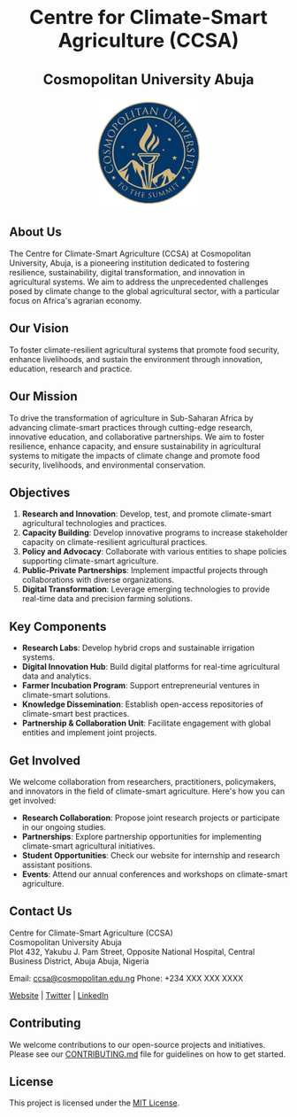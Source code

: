 <!-- # Centre for Climate-Smart Agriculture (CCSA)
## Cosmopolitan University Abuja -->
<h1 style="font-size:2.5em; text-align:center;">Centre for Climate-Smart Agriculture (CCSA)</h1>
<h2 style="font-size:1.8em; text-align:center;">Cosmopolitan University Abuja</h2>


<!-- ![CCSA Logo](../img/cosmopolitan-logo.png?height=200&width=200) -->


<p align="center">
  <img src="../img/cosmopolitan-logo.png" alt="CCSA Logo" height='200px' width='200px' style="max-width:200px; width:200px; height: auto;">
</p>


## About Us

The Centre for Climate-Smart Agriculture (CCSA) at Cosmopolitan University, Abuja, is a pioneering institution dedicated to fostering resilience, sustainability, digital transformation, and innovation in agricultural systems. We aim to address the unprecedented challenges posed by climate change to the global agricultural sector, with a particular focus on Africa's agrarian economy.

## Our Vision

To foster climate-resilient agricultural systems that promote food security, enhance livelihoods, and sustain the environment through innovation, education, research and practice.

## Our Mission

To drive the transformation of agriculture in Sub-Saharan Africa by advancing climate-smart practices through cutting-edge research, innovative education, and collaborative partnerships. We aim to foster resilience, enhance capacity, and ensure sustainability in agricultural systems to mitigate the impacts of climate change and promote food security, livelihoods, and environmental conservation.

## Objectives

1. **Research and Innovation**: Develop, test, and promote climate-smart agricultural technologies and practices.
2. **Capacity Building**: Develop innovative programs to increase stakeholder capacity on climate-resilient agricultural practices.
3. **Policy and Advocacy**: Collaborate with various entities to shape policies supporting climate-smart agriculture.
4. **Public-Private Partnerships**: Implement impactful projects through collaborations with diverse organizations.
5. **Digital Transformation**: Leverage emerging technologies to provide real-time data and precision farming solutions.

## Key Components

- **Research Labs**: Develop hybrid crops and sustainable irrigation systems.
- **Digital Innovation Hub**: Build digital platforms for real-time agricultural data and analytics.
- **Farmer Incubation Program**: Support entrepreneurial ventures in climate-smart solutions.
- **Knowledge Dissemination**: Establish open-access repositories of climate-smart best practices.
- **Partnership & Collaboration Unit**: Facilitate engagement with global entities and implement joint projects.



## Get Involved

We welcome collaboration from researchers, practitioners, policymakers, and innovators in the field of climate-smart agriculture. Here's how you can get involved:

- **Research Collaboration**: Propose joint research projects or participate in our ongoing studies.
- **Partnerships**: Explore partnership opportunities for implementing climate-smart agricultural initiatives.
- **Student Opportunities**: Check our website for internship and research assistant positions.
- **Events**: Attend our annual conferences and workshops on climate-smart agriculture.

## Contact Us

Centre for Climate-Smart Agriculture (CCSA)  
Cosmopolitan University Abuja  
Plot 432, Yakubu J. Pam Street, Opposite National Hospital, Central Business District, Abuja
Abuja, Nigeria

Email:  ccsa@cosmopolitan.edu.ng
Phone: +234 XXX XXX XXXX

[Website](http://ccsa.cosmopolitan.edu.ng) | [Twitter](https://twitter.com/CCSA_CUA) | [LinkedIn](https://www.linkedin.com/company/ccsa-cua)

## Contributing

We welcome contributions to our open-source projects and initiatives. Please see our [CONTRIBUTING.md](CONTRIBUTING.md) file for guidelines on how to get started.

## License

This project is licensed under the [MIT License](LICENSE.md).


